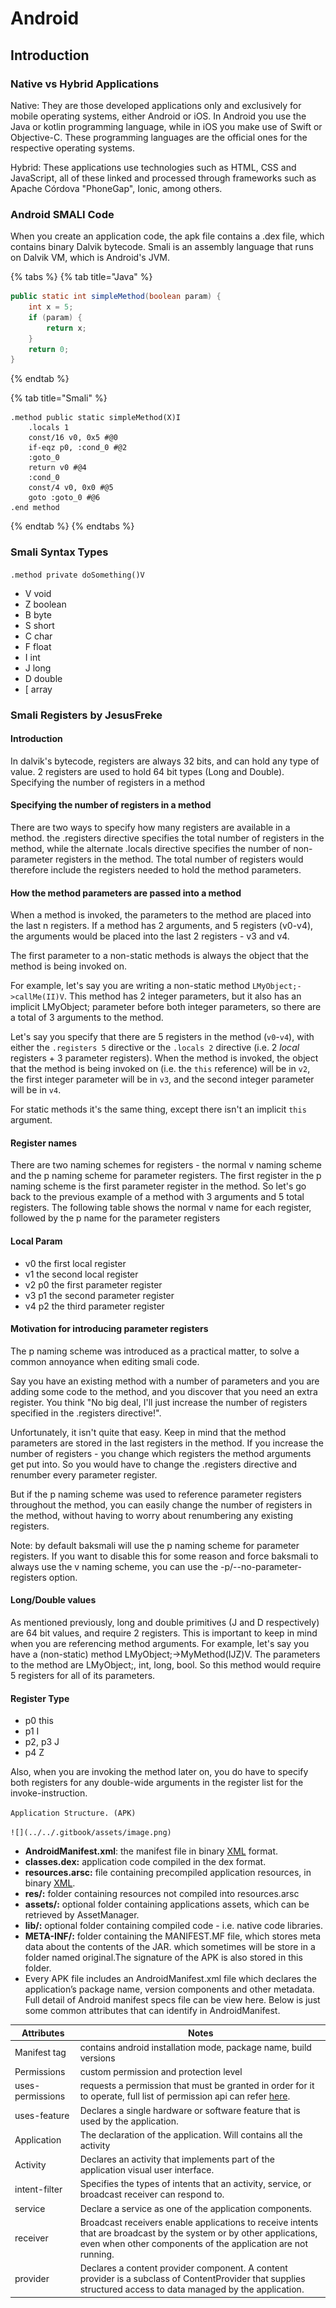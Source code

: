 # Android

## Introduction

### Native vs Hybrid Applications

Native: They are those developed applications only and exclusively for mobile operating systems, either Android or iOS. In Android you use the Java or kotlin programming language, while in iOS you make use of Swift or Objective-C. These programming languages are the official ones for the respective operating systems.

Hybrid: These applications use technologies such as HTML, CSS and JavaScript, all of these linked and processed through frameworks such as Apache Córdova "PhoneGap", Ionic, among others.

### Android SMALI Code

When you create an application code, the apk file contains a .dex file, which contains binary Dalvik bytecode. Smali is an assembly language that runs on Dalvik VM, which is Android's JVM.

{% tabs %}
{% tab title="Java" %}
```java
public static int simpleMethod(boolean param) {
    int x = 5;
    if (param) {
        return x;
    }
    return 0;
}
```
{% endtab %}

{% tab title="Smali" %}
```smali
.method public static simpleMethod(X)I
    .locals 1
    const/16 v0, 0x5 #@0
    if-eqz p0, :cond_0 #@2
    :goto_0
    return v0 #@4
    :cond_0
    const/4 v0, 0x0 #@5
    goto :goto_0 #@6
.end method
```
{% endtab %}
{% endtabs %}

### Smali Syntax Types

`.method private doSomething()V`

* V void
* Z boolean
* B byte
* S short
* C char
* F float
* I int
* J long
* D double
* \[ array

### Smali Registers by JesusFreke

#### Introduction

In dalvik's bytecode, registers are always 32 bits, and can hold any type of value. 2 registers are used to hold 64 bit types (Long and Double). Specifying the number of registers in a method

#### Specifying the number of registers in a method

There are two ways to specify how many registers are available in a method. the .registers directive specifies the total number of registers in the method, while the alternate .locals directive specifies the number of non-parameter registers in the method. The total number of registers would therefore include the registers needed to hold the method parameters.

#### How the method parameters are passed into a method

When a method is invoked, the parameters to the method are placed into the last n registers. If a method has 2 arguments, and 5 registers (v0-v4), the arguments would be placed into the last 2 registers - v3 and v4.

The first parameter to a non-static methods is always the object that the method is being invoked on.

For example, let's say you are writing a non-static method `LMyObject;->callMe(II)V`. This method has 2 integer parameters, but it also has an implicit LMyObject; parameter before both integer parameters, so there are a total of 3 arguments to the method.

Let's say you specify that there are 5 registers in the method (`v0`-`v4`), with either the `.registers 5` directive or the `.locals 2` directive (i.e. 2 _local_ registers + 3 parameter registers). When the method is invoked, the object that the method is being invoked on (i.e. the `this` reference) will be in `v2`, the first integer parameter will be in `v3`, and the second integer parameter will be in `v4`.

For static methods it's the same thing, except there isn't an implicit `this` argument.

#### Register names

There are two naming schemes for registers - the normal v naming scheme and the p naming scheme for parameter registers. The first register in the p naming scheme is the first parameter register in the method. So let's go back to the previous example of a method with 3 arguments and 5 total registers. The following table shows the normal v name for each register, followed by the p name for the parameter registers

#### Local Param

* v0 the first local register&#x20;
* v1 the second local register&#x20;
* v2 p0 the first parameter register&#x20;
* v3 p1 the second parameter register&#x20;
* v4 p2 the third parameter register

#### Motivation for introducing parameter registers

The p naming scheme was introduced as a practical matter, to solve a common annoyance when editing smali code.

Say you have an existing method with a number of parameters and you are adding some code to the method, and you discover that you need an extra register. You think "No big deal, I'll just increase the number of registers specified in the .registers directive!".

Unfortunately, it isn't quite that easy. Keep in mind that the method parameters are stored in the last registers in the method. If you increase the number of registers - you change which registers the method arguments get put into. So you would have to change the .registers directive and renumber every parameter register.

But if the p naming scheme was used to reference parameter registers throughout the method, you can easily change the number of registers in the method, without having to worry about renumbering any existing registers.

Note: by default baksmali will use the p naming scheme for parameter registers. If you want to disable this for some reason and force baksmali to always use the v naming scheme, you can use the -p/--no-parameter-registers option.

#### Long/Double values

As mentioned previously, long and double primitives (J and D respectively) are 64 bit values, and require 2 registers. This is important to keep in mind when you are referencing method arguments. For example, let's say you have a (non-static) method LMyObject;->MyMethod(IJZ)V. The parameters to the method are LMyObject;, int, long, bool. So this method would require 5 registers for all of its parameters.

#### Register Type

* p0 this&#x20;
* p1 I&#x20;
* p2, p3 J&#x20;
* p4 Z

Also, when you are invoking the method later on, you do have to specify both registers for any double-wide arguments in the register list for the invoke-instruction.

`Application Structure. (APK)`

``![](../../.gitbook/assets/image.png)``

* **AndroidManifest.xml**: the manifest file in binary [XML](https://tryhackme.com/room/androidhacking101) format.
* **classes.dex:** application code compiled in the dex format.
* **resources.arsc:** file containing precompiled application resources, in binary [XML](https://tryhackme.com/room/androidhacking101).
* **res/:** folder containing resources not compiled into resources.arsc
* **assets/:** optional folder containing applications assets, which can be retrieved by AssetManager.
* **lib/:** optional folder containing compiled code - i.e. native code libraries.
* **META-INF/:** folder containing the MANIFEST.MF file, which stores meta data about the contents of the JAR. which sometimes will be store in a folder named original.The signature of the APK is also stored in this folder.
* Every APK file includes an AndroidManifest.xml file which declares the application’s package name, version components and other metadata. Full detail of Android manifest specs file can be view here. Below is just some common attributes that can identify in AndroidManifest.

| Attributes       | Notes                                                                                                                                                                                          |
| ---------------- | ---------------------------------------------------------------------------------------------------------------------------------------------------------------------------------------------- |
| Manifest tag     | contains android installation mode, package name, build versions                                                                                                                               |
| Permissions      | custom permission and protection level                                                                                                                                                         |
| uses-permissions | requests a permission that must be granted in order for it to operate, full list of permission api can refer [here](https://developer.android.com/reference/android/Manifest.permission.html). |
| uses-feature     | Declares a single hardware or software feature that is used by the application.                                                                                                                |
| Application      | The declaration of the application. Will contains all the activity                                                                                                                             |
| Activity         | Declares an activity that implements part of the application visual user interface.                                                                                                            |
| intent-filter    | Specifies the types of intents that an activity, service, or broadcast receiver can respond to.                                                                                                |
| service          | Declare a service as one of the application components.                                                                                                                                        |
| receiver         | Broadcast receivers enable applications to receive intents that are broadcast by the system or by other applications, even when other components of the application are not running.           |
| provider         | Declares a content provider component. A content provider is a subclass of ContentProvider that supplies structured access to data managed by the application.                                 |

